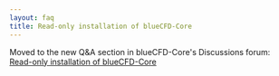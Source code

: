 ```yaml
---
layout: faq
title: Read-only installation of blueCFD-Core
---
```



Moved to the new Q&A section in blueCFD-Core's Discussions forum:
[Read-only installation of blueCFD-Core](https://github.com/blueCFD/Core/discussions/193)
